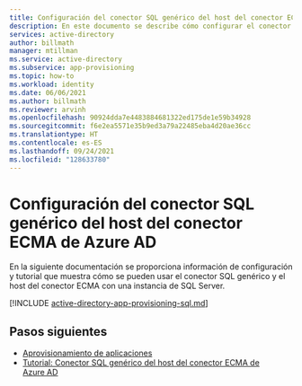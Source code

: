 ```yaml
---
title: Configuración del conector SQL genérico del host del conector ECMA de Azure AD
description: En este documento se describe cómo configurar el conector SQL genérico del host del conector ECMA de Azure AD.
services: active-directory
author: billmath
manager: mtillman
ms.service: active-directory
ms.subservice: app-provisioning
ms.topic: how-to
ms.workload: identity
ms.date: 06/06/2021
ms.author: billmath
ms.reviewer: arvinh
ms.openlocfilehash: 90924dda7e4483884681322ed175de1e59b34928
ms.sourcegitcommit: f6e2ea5571e35b9ed3a79a22485eba4d20ae36cc
ms.translationtype: HT
ms.contentlocale: es-ES
ms.lasthandoff: 09/24/2021
ms.locfileid: "128633780"
---
```

# <a name="azure-ad-ecma-connector-host-generic-sql-connector-configuration"></a>Configuración del conector SQL genérico del host del conector ECMA de Azure AD
En la siguiente documentación se proporciona información de configuración y tutorial que muestra cómo se pueden usar el conector SQL genérico y el host del conector ECMA con una instancia de SQL Server.


[!INCLUDE [active-directory-app-provisioning-sql.md](../../../includes/active-directory-app-provisioning-sql.md)]

## <a name="next-steps"></a>Pasos siguientes

- [Aprovisionamiento de aplicaciones](user-provisioning.md)
- [Tutorial: Conector SQL genérico del host del conector ECMA de Azure AD](tutorial-ecma-sql-connector.md)
